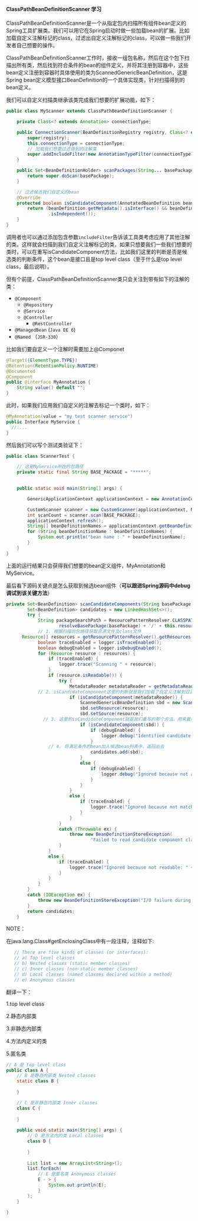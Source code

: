 #### ClassPathBeanDefinitionScanner 学习

ClassPathBeanDefinitionScanner是一个从指定包内扫描所有组件bean定义的Spring工具扩展类。我们可以用它在Spring启动时做一些加载bean的扩展。比如加载自定义注解标记的class，过滤出自定义注解标记的class，可以做一些我们开发者自己想要的操作。

ClassPathBeanDefinitionScanner工作时，接收一组包名称，然后在这个包下扫描出所有类，然后找到符合条件的bean的组件定义，并将其注册到容器中，这些bean定义注册到容器时具体使用的类为ScannedGenericBeanDefinition，这是Spring bean定义模型接口BeanDefinition的一个具体实现类，针对扫描得到的bean定义。

我们可以自定义扫描类继承该类完成我们想要的扩展功能，如下：

```java
public class MyScanner extends ClassPathBeanDefinitionScanner {

    private Class<? extends Annotation> connectionType;

    public ConnectionScanner(BeanDefinitionRegistry registry, Class<? extends Annotation> connectionType) {
        super(registry);
        this.connectionType = connectionType;
        // 加载我们想要过滤得到的注解类
        super.addIncludeFilter(new AnnotationTypeFilter(connectionType));
    }

    public Set<BeanDefinitionHolder> scanPackages(String... basePackage) {
        return super.doScan(basePackage);
    }

    // 过滤候选我们自定义的bean
    @Override
    protected boolean isCandidateComponent(AnnotatedBeanDefinition beanDefinition) {
        return (beanDefinition.getMetadata().isInterface() && beanDefinition.getMetadata()
                .isIndependent());
    }
}
```

调用者也可以通过添加包含参数`includeFilter`告诉该工具类考虑应用了其他注解的类。这样就会扫描到我们自定义注解标记的类，如果只想要我们一些我们想要的类时，可以在重写isCandidateComponent方法，比如我们这里的判断是否是候选类的判断条件，这个bean是接口且是top level class（至于什么是top level class，最后说明）。

但有个前提，ClassPathBeanDefinitionScanner类只会关注到带有如下的注解的类：

- `@Component`
  - `@Repository`
  - `@Service`
  - `@Controller`
    - `@RestController`
- `@ManagedBean` (`Java EE 6`)
- `@Named` （`JSR-330`）

比如我们要自定义一个注解时需要加上@Componet

```java
@Target({ElementType.TYPE})
@Retention(RetentionPolicy.RUNTIME)
@Documented
@Component
public @interface MyAnnotation {
    String value() default "";
}
```

此时，如果我们应用我们自定义的注解去标记一个类时，如下：

```Java
@MyAnnotation(value = "my test scanner service")
public Interface MyService {
  //....
}
```

然后我们可以写个测试类验证下：

```java
public class ScannerTest {

    // 这是MyService所在的包路径
    private static final String BASE_PACKAGE = "*****";

    
    public static void main(String[] args) {

        GenericApplicationContext applicationContext = new AnnotationConfigApplicationContext();

        CustomScanner scanner = new CustomScanner(applicationContext, MyAnnotation.class);
        int scanCount = scanner.scan(BASE_PACKAGE);
        applicationContext.refresh();
        String[] beanDefinitionNames = applicationContext.getBeanDefinitionNames();
        for (String beanDefinitionName : beanDefinitionNames) {
            System.out.println("bean name : " + beanDefinitionName);
        }
    }
}
```

上面的运行结果只会获得我们想要的bean定义组件，MyAnnotation和MyService。

最后看下源码关键点是怎么获取到候选bean组件（**可以跟进Spring源码中debug调试到该关键方法**）

```java
private Set<BeanDefinition> scanCandidateComponents(String basePackage) {
		Set<BeanDefinition> candidates = new LinkedHashSet<>();
		try {
			String packageSearchPath = ResourcePatternResolver.CLASSPATH_ALL_URL_PREFIX +
					resolveBasePackage(basePackage) + '/' + this.resourcePattern;
			// 1. 根据扫描的包路径获取资源文件及class文件
      Resource[] resources = getResourcePatternResolver().getResources(packageSearchPath);
			boolean traceEnabled = logger.isTraceEnabled();
			boolean debugEnabled = logger.isDebugEnabled();
			for (Resource resource : resources) {
				if (traceEnabled) {
					logger.trace("Scanning " + resource);
				}
				if (resource.isReadable()) {
					try {
						MetadataReader metadataReader = getMetadataReaderFactory().getMetadataReader(resource);
            // 2. isCandidateComponent这里的判断就是我们加载了自定义注解到过滤器地方
						if (isCandidateComponent(metadataReader)) {
							ScannedGenericBeanDefinition sbd = new ScannedGenericBeanDefinition(metadataReader);
							sbd.setResource(resource);
							sbd.setSource(resource);
              // 3. 这里的isCandidateComponent就是我们重写的那个方法，用来最后过滤bean组件
							if (isCandidateComponent(sbd)) {
								if (debugEnabled) {
									logger.debug("Identified candidate component class: " + resource);
								}
                // 4. 将满足条件的bean加入候选bean列表中，返回出去
								candidates.add(sbd);
							}
							else {
								if (debugEnabled) {
									logger.debug("Ignored because not a concrete top-level class: " + resource);
								}
							}
						}
						else {
							if (traceEnabled) {
								logger.trace("Ignored because not matching any filter: " + resource);
							}
						}
					}
					catch (Throwable ex) {
						throw new BeanDefinitionStoreException(
								"Failed to read candidate component class: " + resource, ex);
					}
				}
				else {
					if (traceEnabled) {
						logger.trace("Ignored because not readable: " + resource);
					}
				}
			}
		}
		catch (IOException ex) {
			throw new BeanDefinitionStoreException("I/O failure during classpath scanning", ex);
		}
		return candidates;
	}
```

NOTE：

在java.lang.Class#getEnclosingClass中有一段注释，注释如下:

```java
   // There are five kinds of classes (or interfaces):
   // a) Top level classes
   // b) Nested classes (static member classes)
   // c) Inner classes (non-static member classes)
   // d) Local classes (named classes declared within a method)
   // e) Anonymous classes
```

翻译一下：

1.top level class

2.静态内部类

3.非静态内部类

4.方法内定义的类

5.匿名类

```java
// A 是 top level class
public class A {
	// B 是静态内部类 Nested classes
	static class B {
	
	}

	// C 是非静态内部类 Inner classes
	class C {
	
	}
	
	public void static main(String[] args) {
		// D 是方法内的类 Local classes
		class D {
		
		}
		
		List list = new ArrayList<String>();
		list.forEach(
			// E 是匿名类 Anonymous classes
			E - > {
				System.out.println(E);
			}
		);
	}

}
```

